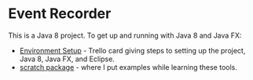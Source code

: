 # Event Recorder
This is a Java 8 project. To get up and running with Java 8 and Java FX:

- [Environment Setup](https://trello.com/c/MDSEnFGh/88-setting-up-your-programming-environment) - Trello card giving steps to setting up the project, Java 8, Java FX, and Eclipse.
- [scratch package](https://github.com/biffbyrd/event-recorder/tree/master/src/com/threebird/scratch) - where I put examples while learning these tools.
